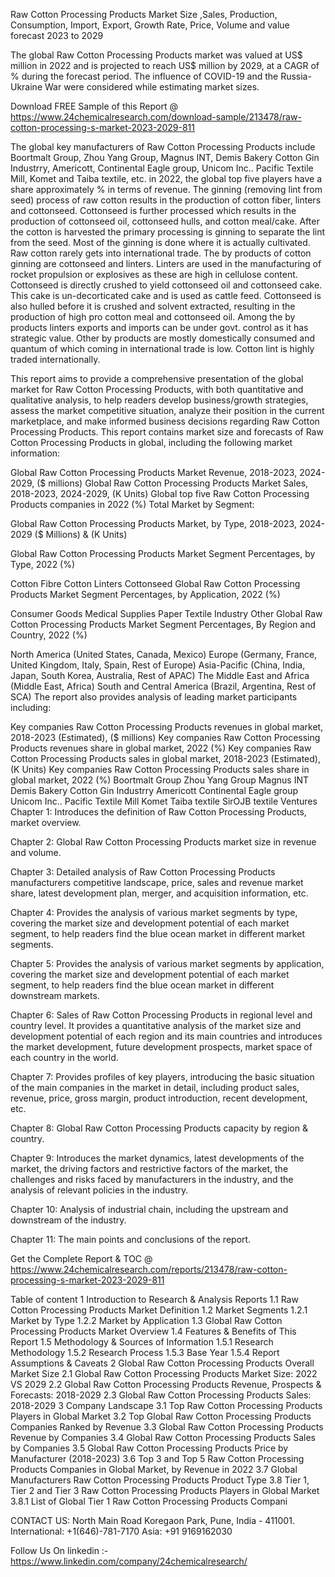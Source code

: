 Raw Cotton Processing Products Market Size ,Sales, Production, Consumption, Import, Export, Growth Rate, Price, Volume and value forecast 2023 to 2029

The global Raw Cotton Processing Products market was valued at US$ million in 2022 and is projected to reach US$ million by 2029, at a CAGR of % during the forecast period. The influence of COVID-19 and the Russia-Ukraine War were considered while estimating market sizes.

Download FREE Sample of this Report @ https://www.24chemicalresearch.com/download-sample/213478/raw-cotton-processing-s-market-2023-2029-811

The global key manufacturers of Raw Cotton Processing Products include Boortmalt Group, Zhou Yang Group, Magnus INT, Demis Bakery Cotton Gin Industrry, Americott, Continental Eagle group, Unicom Inc.. Pacific Textile Mill, Komet and Taiba textile, etc. in 2022, the global top five players have a share approximately % in terms of revenue. The ginning (removing lint from seed) process of raw cotton results in the production of cotton fiber, linters and cottonseed. Cottonseed is further processed which results in the production of cottonseed oil, cottonseed hulls, and cotton meal/cake. After the cotton is harvested the primary processing is ginning to separate the lint from the seed. Most of the ginning is done where it is actually cultivated. Raw cotton rarely gets into international trade. The by products of cotton ginning are cottonseed and linters. Linters are used in the manufacturing of rocket propulsion or explosives as these are high in cellulose content. Cottonseed is directly crushed to yield cottonseed oil and cottonseed cake. This cake is un-decorticated cake and is used as cattle feed. Cottonseed is also hulled before it is crushed and solvent extracted, resulting in the production of high pro cotton meal and cottonseed oil. Among the by products linters exports and imports can be under govt. control as it has strategic value. Other by products are mostly domestically consumed and quantum of which coming in international trade is low. Cotton lint is highly traded internationally.

This report aims to provide a comprehensive presentation of the global market for Raw Cotton Processing Products, with both quantitative and qualitative analysis, to help readers develop business/growth strategies, assess the market competitive situation, analyze their position in the current marketplace, and make informed business decisions regarding Raw Cotton Processing Products. This report contains market size and forecasts of Raw Cotton Processing Products in global, including the following market information:

Global Raw Cotton Processing Products Market Revenue, 2018-2023, 2024-2029, ($ millions)
Global Raw Cotton Processing Products Market Sales, 2018-2023, 2024-2029, (K Units)
Global top five Raw Cotton Processing Products companies in 2022 (%)
Total Market by Segment:

Global Raw Cotton Processing Products Market, by Type, 2018-2023, 2024-2029 ($ Millions) & (K Units)

Global Raw Cotton Processing Products Market Segment Percentages, by Type, 2022 (%)

Cotton Fibre
Cotton Linters
Cottonseed
Global Raw Cotton Processing Products Market Segment Percentages, by Application, 2022 (%)

Consumer Goods
Medical Supplies
Paper
Textile Industry
Other
Global Raw Cotton Processing Products Market Segment Percentages, By Region and Country, 2022 (%)

North America (United States, Canada, Mexico)
Europe (Germany, France, United Kingdom, Italy, Spain, Rest of Europe)
Asia-Pacific (China, India, Japan, South Korea, Australia, Rest of APAC)
The Middle East and Africa (Middle East, Africa)
South and Central America (Brazil, Argentina, Rest of SCA)
The report also provides analysis of leading market participants including:

Key companies Raw Cotton Processing Products revenues in global market, 2018-2023 (Estimated), ($ millions)
Key companies Raw Cotton Processing Products revenues share in global market, 2022 (%)
Key companies Raw Cotton Processing Products sales in global market, 2018-2023 (Estimated), (K Units)
Key companies Raw Cotton Processing Products sales share in global market, 2022 (%)
Boortmalt Group
Zhou Yang Group
Magnus INT
Demis Bakery Cotton Gin Industrry
Americott
Continental Eagle group
Unicom Inc.. Pacific Textile Mill
Komet
Taiba textile
SirOJB textile Ventures
Chapter 1: Introduces the definition of Raw Cotton Processing Products, market overview.

Chapter 2: Global Raw Cotton Processing Products market size in revenue and volume.

Chapter 3: Detailed analysis of Raw Cotton Processing Products manufacturers competitive landscape, price, sales and revenue market share, latest development plan, merger, and acquisition information, etc.

Chapter 4: Provides the analysis of various market segments by type, covering the market size and development potential of each market segment, to help readers find the blue ocean market in different market segments.

Chapter 5: Provides the analysis of various market segments by application, covering the market size and development potential of each market segment, to help readers find the blue ocean market in different downstream markets.

Chapter 6: Sales of Raw Cotton Processing Products in regional level and country level. It provides a quantitative analysis of the market size and development potential of each region and its main countries and introduces the market development, future development prospects, market space of each country in the world.

Chapter 7: Provides profiles of key players, introducing the basic situation of the main companies in the market in detail, including product sales, revenue, price, gross margin, product introduction, recent development, etc.

Chapter 8: Global Raw Cotton Processing Products capacity by region & country.

Chapter 9: Introduces the market dynamics, latest developments of the market, the driving factors and restrictive factors of the market, the challenges and risks faced by manufacturers in the industry, and the analysis of relevant policies in the industry.

Chapter 10: Analysis of industrial chain, including the upstream and downstream of the industry.

Chapter 11: The main points and conclusions of the report.

Get the Complete Report & TOC @ https://www.24chemicalresearch.com/reports/213478/raw-cotton-processing-s-market-2023-2029-811

Table of content
1 Introduction to Research & Analysis Reports
1.1 Raw Cotton Processing Products Market Definition
1.2 Market Segments
1.2.1 Market by Type
1.2.2 Market by Application
1.3 Global Raw Cotton Processing Products Market Overview
1.4 Features & Benefits of This Report
1.5 Methodology & Sources of Information
1.5.1 Research Methodology
1.5.2 Research Process
1.5.3 Base Year
1.5.4 Report Assumptions & Caveats
2 Global Raw Cotton Processing Products Overall Market Size
2.1 Global Raw Cotton Processing Products Market Size: 2022 VS 2029
2.2 Global Raw Cotton Processing Products Revenue, Prospects & Forecasts: 2018-2029
2.3 Global Raw Cotton Processing Products Sales: 2018-2029
3 Company Landscape
3.1 Top Raw Cotton Processing Products Players in Global Market
3.2 Top Global Raw Cotton Processing Products Companies Ranked by Revenue
3.3 Global Raw Cotton Processing Products Revenue by Companies
3.4 Global Raw Cotton Processing Products Sales by Companies
3.5 Global Raw Cotton Processing Products Price by Manufacturer (2018-2023)
3.6 Top 3 and Top 5 Raw Cotton Processing Products Companies in Global Market, by Revenue in 2022
3.7 Global Manufacturers Raw Cotton Processing Products Product Type
3.8 Tier 1, Tier 2 and Tier 3 Raw Cotton Processing Products Players in Global Market
3.8.1 List of Global Tier 1 Raw Cotton Processing Products Compani

CONTACT US:
North Main Road Koregaon Park, Pune, India - 411001.
International: +1(646)-781-7170
Asia: +91 9169162030

Follow Us On linkedin :- https://www.linkedin.com/company/24chemicalresearch/
